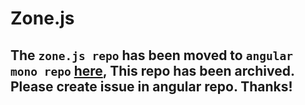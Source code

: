 # Zone.js

## The `zone.js repo` has been moved to `angular mono repo` [here](https://github.com/angular/angular/tree/master/packages/zone.js), This repo has been archived. Please create issue in angular repo. Thanks!